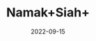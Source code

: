 ---
title: 'Namak+Siah+'
date: '2022-09-15' 
metatag: '' 
inventory: '0' 
draft: false 
# meta description 
shortDescripton: ''
description: 'Stone'
longdescription: ''
featured: True
# product Price
price: '60.0'
# Product Short Description
shortDescription: ''
productID: '3A87A70F-5624-ED11-9968-005056B3A416'
type: 'products'
category: 'Stone' 
thumnailproduct: 'https://aminsaddiquidawakhana.eralive.net/images/products/3A87A70F-5624-ED11-9968-005056B3A4161.png' 
images:
  - image: 'images/products/3A87A70F-5624-ED11-9968-005056B3A4161.png'  
Variants:
---